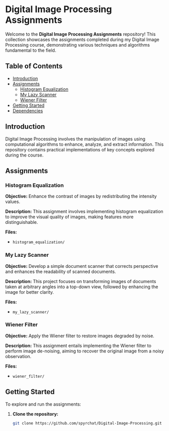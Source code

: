 # Digital Image Processing Assignments

Welcome to the **Digital Image Processing Assignments** repository! This collection showcases the assignments completed during my Digital Image Processing course, demonstrating various techniques and algorithms fundamental to the field.

## Table of Contents

- [Introduction](#introduction)
- [Assignments](#assignments)
  - [Histogram Equalization](#histogram-equalization)
  - [My Lazy Scanner](#my-lazy-scanner)
  - [Wiener Filter](#wiener-filter)
- [Getting Started](#getting-started)
- [Dependencies](#requirements.txt)

## Introduction

Digital Image Processing involves the manipulation of images using computational algorithms to enhance, analyze, and extract information. This repository contains practical implementations of key concepts explored during the course.

## Assignments

### Histogram Equalization

**Objective:** Enhance the contrast of images by redistributing the intensity values.

**Description:** This assignment involves implementing histogram equalization to improve the visual quality of images, making features more distinguishable.

**Files:**
- `histogram_equalization/`

### My Lazy Scanner

**Objective:** Develop a simple document scanner that corrects perspective and enhances the readability of scanned documents.

**Description:** This project focuses on transforming images of documents taken at arbitrary angles into a top-down view, followed by enhancing the image for better clarity.

**Files:**
- `my_lazy_scanner/`

### Wiener Filter

**Objective:** Apply the Wiener filter to restore images degraded by noise.

**Description:** This assignment entails implementing the Wiener filter to perform image de-noising, aiming to recover the original image from a noisy observation.

**Files:**
- `wiener_filter/`

## Getting Started

To explore and run the assignments:

1. **Clone the repository:**
   ```bash
   git clone https://github.com/spyrchat/Digital-Image-Processing.git
